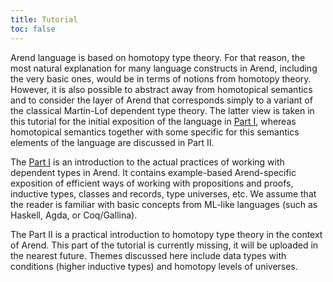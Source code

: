 ```yaml
---
title: Tutorial
toc: false
---
```


Arend language is based on homotopy type theory. For that reason, the most natural explanation for many language constructs in Arend,
including the very basic ones, would be in terms of notions from homotopy theory. However, it is also possible to abstract away from 
homotopical semantics and to consider the layer of Arend that corresponds simply to a variant of the classical Martin-Lof dependent
type theory. The latter view is taken in this tutorial for the initial exposition of the language in [Part I](PartI), whereas homotopical semantics
together with some specific for this semantics elements of the language are discussed in Part II. 

The [Part I](PartI) is an introduction to the actual practices of working with dependent types in Arend. It contains
example-based Arend-specific exposition of efficient ways of working with propositions and proofs, inductive types, classes and records,
type universes, etc. We assume that the reader is familiar with basic concepts from ML-like languages (such as Haskell, Agda, or Coq/Gallina).

The Part II is a practical introduction to homotopy type theory in the context of Arend. This part of the tutorial is currently missing, it will
be uploaded in the nearest future. Themes discussed here include data types with conditions (higher inductive types) and homotopy levels of
universes.

